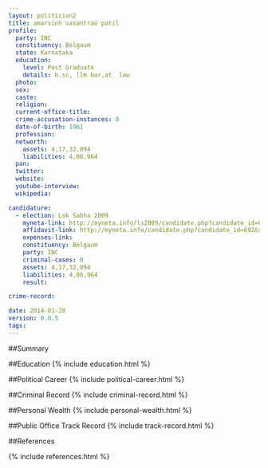 ```yaml
---
layout: politician2
title: amarsinh vasantrao patil
profile: 
  party: INC
  constituency: Belgaum
  state: Karnataka
  education: 
    level: Post Graduate
    details: b.sc, llm bar,at  law
  photo: 
  sex: 
  caste: 
  religion: 
  current-office-title: 
  crime-accusation-instances: 0
  date-of-birth: 1961
  profession: 
  networth: 
    assets: 4,17,32,094
    liabilities: 4,06,964
  pan: 
  twitter: 
  website: 
  youtube-interview: 
  wikipedia: 

candidature: 
  - election: Lok Sabha 2009
    myneta-link: http://myneta.info/ls2009/candidate.php?candidate_id=692
    affidavit-link: http://myneta.info/candidate.php?candidate_id=692&scan=original
    expenses-link: 
    constituency: Belgaum 
    party: INC
    criminal-cases: 0
    assets: 4,17,32,094
    liabilities: 4,06,964
    result:  

crime-record: 

date: 2014-01-28
version: 0.0.5
tags: 
---
```

##Summary


##Education
{% include education.html %}


##Political Career
{% include political-career.html %}


##Criminal Record
{% include criminal-record.html %}


##Personal Wealth
{% include personal-wealth.html %}


##Public Office Track Record
{% include track-record.html %}


##References


{% include references.html %}